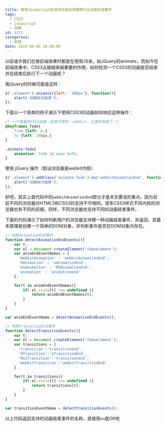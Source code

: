 ```yaml
---
title: 使用JavaScript检测浏览器支持哪种CSS动画完成事件
tags:
  - CSS3
  - javascript
  - 动画
id: 1221
categories:
  - 前端
date: 2015-06-05 10:50:09
---
```


以前或许我们在做前端效果时都是在使用JS来，如JQuery的animate，而如今在前端效果中，CSS3占据越来越重要的作用，如何检测一个CSS3的动画是否结束并在结束后执行下一个动画呢？

用jQuery的时候可能是这样：

```js
$('.element').animate({left: '100px'}, function(){
    alert('动画执行结束');
});
```

下面以一个简单的例子演示下使用CSS3的动画如何响应这种操作：

```css
/* 一个简单的CSS3动画（这里不再写 -webkit- 之类的前缀了 */
@keyframes fade{
    from {left: 0;}
    to {left: 200px;}
}

.animate-fade{
    animation: fade 2s ease both;
}
```

使用 jQuery 操作（假设浏览器是webkit内核）

```js
$('.element').addClass('animate-fade').on('webkitAnimationEnd', function(){
    alert('动画执行结束');
});
```

好吧，其实上面代码中的`webkitAnimationEnd`部分才是本文要说的重点。因为目前不同的浏览器对HTML5和CSS3的支持不尽相同，很多CSS3样式不同内核的浏览器也有不同的前缀，同样，不同浏览器也支持不同的动画结束事件。

下面的代码演示了如何判断用户的浏览器支持哪一种动画结束事件，并返回。其基本原理是创建一个简单的DOM对象，并判断事件是否在DOM对象内存在。

```js
// 判断animationEnd事件
function detectAnimationEndEvents(){
    var t;
    var el = document.createElement('fakeelement');
    var animEndEventNames = {
      'WebkitAnimation' : 'webkitAnimationEnd',
      'OAnimation' : 'oAnimationEnd',
      'msAnimation' : 'MSAnimationEnd',
      'animation' : 'animationend'
    };

    for(t in animEndEventNames){
        if( el.style[t] !== undefined ){
            return animEndEventNames[t];
        }
    }
}

var animEndEventName = detectAnimationEndEvents();

// 判断transitionEnd事件
function detectTransitionEvents(){
    var t;
    var el = document.createElement('fakeelement');
    var transitions = {
      'transition':'transitionend',
      'OTransition':'oTransitionEnd',
      'MozTransition':'transitionend',
      'WebkitTransition':'webkitTransitionEnd'
    }

    for(t in transitions){
        if( el.style[t] !== undefined ){
            return transitions[t];
        }
    }
}

var transitionEventName = detectTransitionEvents();
```

以上代码返回支持的动画结束事件的名称，直接用`on`就OK啦

